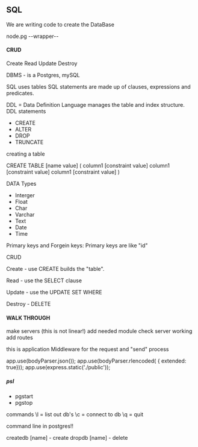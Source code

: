 ## SQL

We are writing code to create the DataBase

node.pg   --wrapper--

#### CRUD

Create Read Update Destroy

DBMS - is a Postgres, mySQL

SQL uses tables
SQL statements are made up of clauses, expressions and predicates.

DDL = Data Definition Language manages the table and index structure.
DDL statements
- CREATE
- ALTER
- DROP
- TRUNCATE

creating a table

CREATE TABLE [name value] (
    column1 [constraint value]
    column1 [constraint value]
    column1 [constraint value]
)


DATA Types
- Interger
- Float
- Char
- Varchar
- Text 
- Date 
- Time

Primary keys and Forgein keys:  Primary keys are like "id"

CRUD

Create - use CREATE 
        builds the "table".
         

Read - use the SELECT clause


Update - use the UPDATE
            SET
            WHERE

Destroy - DELETE


#### WALK THROUGH ####
make servers (this is not linear!)
add needed module
check server working
add routes


this is application Middleware for the request and "send" process

app.use(bodyParser.json());
app.use(bodyParser.rlencoded( { extended: true}));
app.use(express.static('./public'));





##### psl #####
- pgstart
- pgstop

commands
\l = list out db's
\c = connect to db
\q = quit

command line in postgres!!   

createdb [name] - create
dropdb [name] - delete


